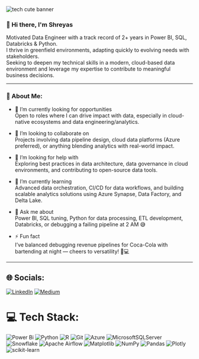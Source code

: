 <img src="https://64.media.tumblr.com/0901013c2121ffe2b48a755080bf4523/c606e4a7979684c2-78/s1280x1920/e668408582fde369ac25cfa2fbec4451d66f9673.gif" width=auto alt="tech cute banner" />



### 👋 Hi there, I'm Shreyas 

Motivated Data Engineer with a track record of 2+ years in Power BI, SQL, Databricks & Python.  
I thrive in greenfield environments, adapting quickly to evolving needs with stakeholders.  
Seeking to deepen my technical skills in a modern, cloud-based data environment and leverage my expertise to contribute to meaningful business decisions.

---

### 🧠 About Me:

- 🔭 I’m currently looking for opportunities  
  Open to roles where I can drive impact with data, especially in cloud-native ecosystems and data engineering/analytics.

- 👯 I’m looking to collaborate on  
  Projects involving data pipeline design, cloud data platforms (Azure preferred), or anything blending analytics with real-world impact.

- 🤝 I’m looking for help with  
  Exploring best practices in data architecture, data governance in cloud environments, and contributing to open-source data tools.

- 🌱 I’m currently learning  
  Advanced data orchestration, CI/CD for data workflows, and building scalable analytics solutions using Azure Synapse, Data Factory, and Delta Lake.

- 💬 Ask me about  
  Power BI, SQL tuning, Python for data processing, ETL development, Databricks, or debugging a failing pipeline at 2 AM 😅

- ⚡ Fun fact  
  I’ve balanced debugging revenue pipelines for Coca-Cola with bartending at night — cheers to versatility! 🍹💻

---
## 🌐 Socials:
[![LinkedIn](https://img.shields.io/badge/LinkedIn-%230077B5.svg?logo=linkedin&logoColor=white)](https://linkedin.com/in/linkedin.com/in/shreyas-g-shetty) [![Medium](https://img.shields.io/badge/Medium-12100E?logo=medium&logoColor=white)](https://medium.com/@https://medium.com/@shreyasshetty4646) 


# 💻 Tech Stack:
![Power Bi](https://img.shields.io/badge/power_bi-F2C811?style=for-the-badge&logo=powerbi&logoColor=black) ![Python](https://img.shields.io/badge/python-3670A0?style=for-the-badge&logo=python&logoColor=ffdd54) ![R](https://img.shields.io/badge/r-%23276DC3.svg?style=for-the-badge&logo=r&logoColor=white) ![Git](https://img.shields.io/badge/git-%23F05033.svg?style=for-the-badge&logo=git&logoColor=white) ![Azure](https://img.shields.io/badge/azure-%230072C6.svg?style=for-the-badge&logo=microsoftazure&logoColor=white) ![MicrosoftSQLServer](https://img.shields.io/badge/Microsoft%20SQL%20Server-CC2927?style=for-the-badge&logo=microsoft%20sql%20server&logoColor=white) ![Snowflake](https://img.shields.io/badge/snowflake-%2329B5E8.svg?style=for-the-badge&logo=snowflake&logoColor=white) ![Apache Airflow](https://img.shields.io/badge/Apache%20Airflow-017CEE?style=for-the-badge&logo=Apache%20Airflow&logoColor=white) ![Matplotlib](https://img.shields.io/badge/Matplotlib-%23ffffff.svg?style=for-the-badge&logo=Matplotlib&logoColor=black) ![NumPy](https://img.shields.io/badge/numpy-%23013243.svg?style=for-the-badge&logo=numpy&logoColor=white) ![Pandas](https://img.shields.io/badge/pandas-%23150458.svg?style=for-the-badge&logo=pandas&logoColor=white) ![Plotly](https://img.shields.io/badge/Plotly-%233F4F75.svg?style=for-the-badge&logo=plotly&logoColor=white) ![scikit-learn](https://img.shields.io/badge/scikit--learn-%23F7931E.svg?style=for-the-badge&logo=scikit-learn&logoColor=white)
